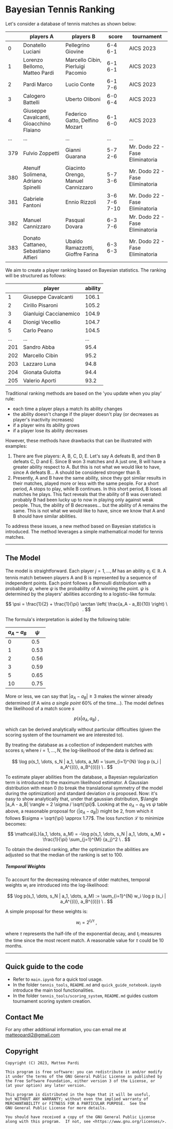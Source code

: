 # Bayesian Tennis Ranking

Let's consider a database of tennis matches as shown below:

|      | players A                           | players B                             | score     | tournament                  |
|------|------------------------------------|---------------------------------------|-----------|-----------------------------|
| 0    | Donatello Luciani                  | Pellegrino Giovine                    | 6-4 6-1   | AICS 2023                   |
| 1    | Lorenzo Bellomo, Matteo Pardi      | Marcello Cibin, Pierluigi Pacomio      | 6-1 6-1   | AICS 2023                   |
| 2    | Pardi Marco                        | Lucio Conte                           | 6-1 7-6   | AICS 2023                   |
| 3    | Calogero Battelli                  | Uberto Oliboni                        | 6-0 6-4   | AICS 2023                   |
| 4    | Giuseppe Cavalcanti, Gioacchino Flaiano | Federico Gatto, Delfino Mozart     | 6-1 6-0   | AICS 2023                   |
| ...  | ...                                | ...                                   | ...       | ...                         |
| 379  | Fulvio Zoppetti                     | Gianni Guarana                        | 5-7 2-6   | Mr. Dodo 22 - Fase Eliminatoria |
| 380  | Atenulf Solimena, Adriano Spinelli  | Giacinto Orengo, Manuel Cannizzaro    | 5-7 3-6   | Mr. Dodo 22 - Fase Eliminatoria |
| 381  | Gabriele Fantoni                   | Ennio Rizzoli                         | 3-6 7-6 7-10 | Mr. Dodo 22 - Fase Eliminatoria |
| 382  | Manuel Cannizzaro                  | Pasqual Dovara                        | 6-3 7-6   | Mr. Dodo 22 - Fase Eliminatoria |
| 383  | Donato Cattaneo, Sebastiano Alfieri | Ubaldo Ramazzotti, Gioffre Farina   | 6-3 6-3   | Mr. Dodo 22 - Fase Eliminatoria |


We aim to create a player ranking based on Bayesian statistics. The ranking will be structured as follows:

|     | player                  | ability |
|-----|-------------------------|---------|
| 1   | Giuseppe Cavalcanti     | 106.1   |
| 2   | Cirillo Pisaroni        | 105.2   |
| 3   | Gianluigi Caccianemico  | 104.9   |
| 4   | Dionigi Vecellio        | 104.7   |
| 5   | Carlo Peano             | 104.5   |
| ... | ...                     | ...     |
| 201 | Sandro Abba             | 95.4    |
| 202 | Marcello Cibin          | 95.2    |
| 203 | Lazzaro Luna            | 94.8    |
| 204 | Gionata Gulotta         | 94.4    |
| 205 | Valerio Aporti          | 93.2    |


Traditional ranking methods are based on the 'you update when you play' rule:
- each time a player plays a match its ability changes
- the ability doesn't change if the player doesn't play (or decreases as player's inactivity increases)
- if a player wins its ability grows
- if a player lose its ability decreases

However, these methods have drawbacks that can be illustrated with examples:
1. There are five players: A, B, C, D, E. Let's say A defeats B, and then B defeats C, D and E. Since B won 3 matches and A just one, B will have a greater ability respect to A. But this is not what we would like to have, since A defeats B... A should be considered stronger than B.
2. Presently, A and B have the same ability, since they got similar results in their matches, played more or less with the same people. For a short period, A stops to play, while B continues. In this short period, B loses all matches he plays. This fact reveals that the ability of B was overrated: probably B had been lucky up to now in playing only against weak people. Thus, the ability of B decreases... but the ability of A remains the same. This is not what we would like to have, since we know that A and B should have similar abilities.

To address these issues, a new method based on Bayesian statistics is introduced. The method leverages a simple mathematical model for tennis matches.

***

## The Model

The model is straightforward. Each player $j = 1, \dots, M$ has an ability $a_j \in \mathbb{R}$. A tennis match between players A and B is represented by a sequence of independent points. Each point follows a Bernoulli distribution with a probability $\psi$, where $\psi$ is the probability of A winning the point. $\psi$ is determined by the players' abilities according to a logistic-like formula:

$$
\psi = \frac{1}{2} + \frac{1}{\pi} \arctan \left( \frac{a_A - a_B}{10} \right) \ .
$$

The formula's interpretation is aided by the following table:

| $a_A - a_B$ | $\psi$ |
|------------|--------|
| $0$        | $0.5$  |
| $1$        | $0.53$ |
| $2$        | $0.56$ |
| $3$        | $0.59$ |
| $5$        | $0.65$ |
| $10$       | $0.75$ |

More or less, we can say that $|a_A - a_B| \geq 3$ makes the winner already determined (if A wins *a single point* 60% of the time...). The model defines the likelihood of a match score $s$

$$
p(s|a_A, a_B) \ ,
$$

which can be derived analytically without particular difficulties (given the scoring system of the tournament we are interested to).

By treating the database as a collection of independent matches with scores $s_i$ where $i = 1, \dots, N$, the log-likelihood of the data is defined as:

$$
\log p(s_1, \dots, s_N | a_1, \dots, a_M) = \sum_{i=1}^{N} \log p (s_i | a_A^{(i)}, a_B^{(i)}) \ .
$$

To estimate player abilities from the database, a Bayesian regularization term is introduced to the maximum likelihood estimator. A Gaussian distribution with mean 0 (to break the translational symmetry of the model during the optimization) and standard deviation $\sigma$ is proposed. Now: it's easy to show analytically that, under that gaussian distribution, $\langle |a_A - a_B| \rangle = 2 \sigma / \sqrt{\pi}$. Looking at the $a_A - a_B$ vs $\psi$ table above, a reasonable proposal for $\langle |a_A - a_B| \rangle$ might be 2, from which it follows $\sigma = \sqrt{\pi} \approx 1.77$. The loss function $\mathcal{L}$ to minimize becomes:

$$
\mathcal{L}(a_1, \dots, a_M) = -\log p(s_1, \dots, s_N | a_1, \dots, a_M) + \frac{1}{\pi} \sum_{j=1}^{M} {a_j}^2 \ .
$$

To obtain the desired ranking, after the optimization the abilities are adjusted so that the median of the ranking is set to 100.

##### Temporal Weights

To account for the decreasing relevance of older matches, temporal weights $w_i$ are introduced into the log-likelihood:

$$
\log p(s_1, \dots, s_N | a_1, \dots, a_M) := \sum_{i=1}^{N} w_i \log p (s_i | a_A^{(i)}, a_B^{(i)}) \ .
$$

A simple proposal for these weights is:

$$
w_i = 2^{t_i / \tau} \ ,
$$

where $\tau$ represents the half-life of the exponential decay, and $t_i$ measures the time since the most recent match. A reasonable value for $\tau$ could be 10 months.

***

## Quick guide to the code

- Refer to `main.ipynb` for a quick tool usage.
- In the folder `tennis_tools`, `README.md` and `quick_guide_notebook.ipynb` introduce the main tool functionalities.
- In the folder `tennis_tools/scoring_system`, `README.md` guides custom tournament scoring system creation.

## Contact Me

For any other additional information, you can email me at matteopardi2@gmail.com

## Copyright

```
Copyright (C) 2023, Matteo Pardi

This program is free software: you can redistribute it and/or modify
it under the terms of the GNU General Public License as published by
the Free Software Foundation, either version 3 of the License, or
(at your option) any later version.

This program is distributed in the hope that it will be useful,
but WITHOUT ANY WARRANTY; without even the implied warranty of
MERCHANTABILITY or FITNESS FOR A PARTICULAR PURPOSE.  See the
GNU General Public License for more details.

You should have received a copy of the GNU General Public License
along with this program.  If not, see <https://www.gnu.org/licenses/>.